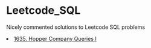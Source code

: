 # Leetcode_SQL

Nicely commented solutions to Leetcode SQL problems 

<li class="masthead__menu-item">
<a href="[xxx.github.io/research.html](https://github.com/AngryDataGirl/Leetcode_SQL/blob/main/1635%20Hopper%20Company%20Queries%20I.sql)">1635. Hopper Company Queries I
</a>
</li>
